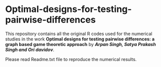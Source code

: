 # Optimal-designs-for-testing-pairwise-differences
This repository contains all the original R codes used for the numerical studies in the work **Optimal designs for testing pairwise differences: a graph based game theoretic approach** by **_Arpan Singh, Satya Prakash Singh and Ori davidov_**.

Please read Readme.txt file to reproduce the numerical results.
